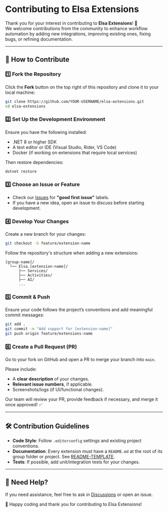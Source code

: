 # Contributing to Elsa Extensions

Thank you for your interest in contributing to **Elsa Extensions**! 🎉  
We welcome contributions from the community to enhance workflow automation by adding new integrations, improving existing ones, fixing bugs, or refining documentation.

---

## 🚀 How to Contribute

### 1️⃣ Fork the Repository  
Click the **Fork** button on the top right of this repository and clone it to your local machine:  
```sh
git clone https://github.com/YOUR-USERNAME/elsa-extensions.git
cd elsa-extensions
```

### 2️⃣ Set Up the Development Environment  
Ensure you have the following installed:
- .NET 8 or higher SDK  
- A text editor or IDE (Visual Studio, Rider, VS Code)  
- Docker (if working on extensions that require local services)

Then restore dependencies:
```sh
dotnet restore
```

### 3️⃣ Choose an Issue or Feature  
- Check our [Issues](https://github.com/elsa-workflows/elsa-extensions/issues) for **"good first issue"** labels.  
- If you have a new idea, open an issue to discuss before starting development.

### 4️⃣ Develop Your Changes  
Create a new branch for your changes:
```sh
git checkout -b feature/extension-name
```
Follow the repository's structure when adding a new extensions:  
```
[group-name]/
  └── Elsa.[extension-name]/
      ├── Services/
      ├── Activities/
      ├── AI/
      ...
```

### 5️⃣ Commit & Push  
Ensure your code follows the project’s conventions and add meaningful commit messages:
```sh
git add .
git commit -m "Add support for [extension-name]"
git push origin feature/extensions-name
```

### 6️⃣ Create a Pull Request (PR)  
Go to your fork on GitHub and open a PR to merge your branch into `main`.  

Please include:
- A **clear description** of your changes.  
- **Relevant issue numbers**, if applicable.  
- Screenshots/logs (if UI/functional changes).  

Our team will review your PR, provide feedback if necessary, and merge it once approved! ✅  

---

## 🛠 Contribution Guidelines

- **Code Style**: Follow `.editorconfig` settings and existing project conventions.  
- **Documentation**: Every extension must have a `README.md` at the root of its group folder or project. See [README-TEMPLATE](https://github.com/elsa-workflows/elsa-extensions/blob/main/README-TEMPLATE.md). 
- **Tests**: If possible, add unit/integration tests for your changes.  

---

## 💬 Need Help?  
If you need assistance, feel free to ask in [Discussions](https://github.com/elsa-workflows/elsa-extensions/discussions) or open an issue.

🚀 Happy coding and thank you for contributing to Elsa Extensions!  

